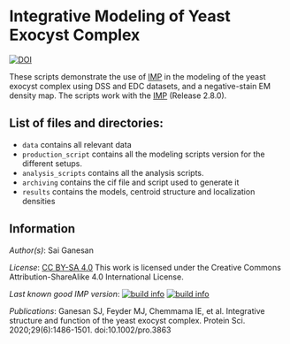 # Integrative Modeling of Yeast Exocyst Complex

[![DOI](https://zenodo.org/badge/DOI/10.5281/zenodo.3951752.svg)](https://doi.org/10.5281/zenodo.3951752)

These scripts demonstrate the use of [IMP](http://salilab.org/imp) in the modeling of the yeast exocyst complex using DSS and EDC datasets, and a negative-stain EM density map. 
The scripts work with the [IMP](http://salilab.org/imp) (Release 2.8.0).


## List of files and directories:

- `data`   	 contains all relevant data
- `production_script`	 contains all the modeling scripts version for the different setups.
- `analysis_scripts`	 contains all the analysis scripts.
- `archiving`	 contains the cif file and script used to generate it
- `results`	 contains the models, centroid structure and localization densities

## Information

_Author(s)_: Sai Ganesan

_License_: [CC BY-SA 4.0](https://creativecommons.org/licenses/by-sa/4.0/)
This work is licensed under the Creative Commons Attribution-ShareAlike 4.0
International License.

_Last known good IMP version_: [![build info](https://integrativemodeling.org/systems/33/badge.svg?branch=master)](https://integrativemodeling.org/systems/) [![build info](https://integrativemodeling.org/systems/33/badge.svg?branch=develop)](https://integrativemodeling.org/systems/)

_Publications_: Ganesan SJ, Feyder MJ, Chemmama IE, et al. Integrative structure and function of the yeast exocyst complex. Protein Sci. 2020;29(6):1486-1501. doi:10.1002/pro.3863
